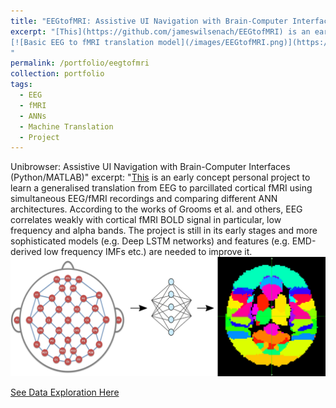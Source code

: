```yaml
---
title: "EEGtofMRI: Assistive UI Navigation with Brain-Computer Interfaces (Python/Tensorflow)"
excerpt: "[This](https://github.com/jameswilsenach/EEGtofMRI) is an early concept personal project to learn a generalised translation from EEG to parcillated cortical fMRI using simultaneous EEG/fMRI recordings and comparing different ANN architectures. According to the works of Grooms et al. and others, EEG correlates weakly with cortical fMRI BOLD signal in particular, low frequency and alpha bands. The project is still in its early stages and more sophisticated models (e.g. Deep LSTM networks) and features (e.g. EMD-derived low frequency IMFs etc.) are needed to improve it.  
[![Basic EEG to fMRI translation model](/images/EEGtofMRI.png)](https://github.com/jameswilsenach/EEGtofMRI)
"
permalink: /portfolio/eegtofmri
collection: portfolio
tags:
  - EEG
  - fMRI
  - ANNs
  - Machine Translation
  - Project
---
```

Unibrowser: Assistive UI Navigation with Brain-Computer Interfaces (Python/MATLAB)"
excerpt: "[This](https://github.com/jameswilsenach/EEGtofMRI) is an early concept personal project to learn a generalised translation from EEG to parcillated cortical fMRI using simultaneous EEG/fMRI recordings and comparing different ANN architectures. According to the works of Grooms et al. and others, EEG correlates weakly with cortical fMRI BOLD signal in particular, low frequency and alpha bands. The project is still in its early stages and more sophisticated models (e.g. Deep LSTM networks) and features (e.g. EMD-derived low frequency IMFs etc.) are needed to improve it.
[![Basic EEG to fMRI translation model](/images/EEGtofMRI.png)](https://github.com/jameswilsenach/EEGtofMRI)

[See Data Exploration Here](https://github.com/jameswilsenach/EEGtofMRI/blob/main/EEGtofMRI.ipynb)

